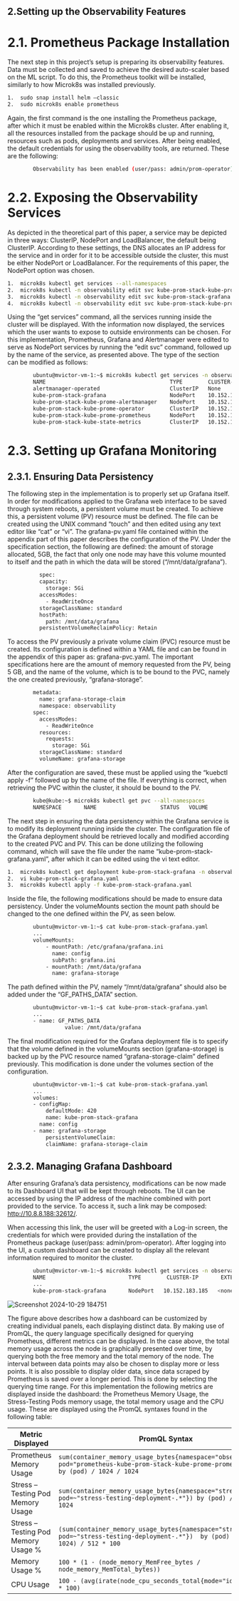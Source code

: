 ## 2.Setting up the Observability Features

# 2.1. Prometheus Package Installation 

The next step in this project’s setup is preparing its observability features. Data must be collected and saved to achieve the desired auto-scaler based on the ML script. To do this, the Prometheus toolkit will be installed, similarly to how Microk8s was installed previously.

```bash
1.	sudo snap install helm –classic
2.	sudo microk8s enable prometheus
```
Again, the first command is the one installing the Prometheus package, after which it must be enabled within the Microk8s cluster. After enabling it, all the resources installed from the package should be up and running, resources such as pods, deployments and services. After being enabled, the default credentials for using the observability tools, are returned. These are the following:

```bash
        Observability has been enabled (user/pass: admin/prom-operator)
```

# 2.2. Exposing the Observability Services

As depicted in the theoretical part of this paper, a service may be depicted in three ways: ClusterIP, NodePort and LoadBalancer, the default being ClusterIP. According to these settings, the DNS allocates an IP address for the service and in order for it to be accessible outside the cluster, this must be either NodePort or LoadBalancer. For the requirements of this paper, the NodePort option was chosen.


```bash
1.	microk8s kubectl get services --all-namespaces
2.	microk8s kubectl -n observability edit svc kube-prom-stack-kube-prome-prometheus 
3.	microk8s kubectl -n observability edit svc kube-prom-stack-grafana 
4.	microk8s kubectl -n observability edit svc kube-prom-stack-kube-prome-alertmanager
```
Using the “get services” command, all the services running inside the cluster will be displayed. With the information now displayed, the services which the user wants to expose to outside environments can be chosen. For this implementation, Prometheus, Grafana and Alertmanager were edited to serve as NodePort services by running the “edit svc” command, followed up by the name of the service, as presented above. The type of the section can be modified as follows:

```bash
        ubuntu@mvictor-vm-1:~$ microk8s kubectl get services -n observability
        NAME                                       TYPE        CLUSTER-IP       EXTERNAL-IP   PORT(S)                                                                                                                       AGE
        alertmanager-operated                      ClusterIP   None             <none>        9093/TCP,9094/TCP,9094/UDP                                                                                                    9d
        kube-prom-stack-grafana                    NodePort    10.152.183.185   <none>        80:32612/TCP                                                                                                                  9d
        kube-prom-stack-kube-prome-alertmanager    NodePort    10.152.183.194   <none>        9093:30318/TCP                                                                                                                9d
        kube-prom-stack-kube-prome-operator        ClusterIP   10.152.183.131   <none>        443/TCP                                                                                                                       9d
        kube-prom-stack-kube-prome-prometheus      NodePort    10.152.183.253   <none>        9090:31628/TCP                                                                                                                9d
        kube-prom-stack-kube-state-metrics         ClusterIP   10.152.183.162   <none>        8080/TCP                                                                                                                      9d
```
# 2.3. Setting up Grafana Monitoring

## 2.3.1. Ensuring Data Persistency

The following step in the implementation is to properly set up Grafana itself. In order for modifications applied to the Grafana web interface to be saved through system reboots, a persistent volume must be created. To achieve this, a persistent volume (PV) resource must be defined. The file can be created using the UNIX command “touch” and then edited using any text editor like “cat” or “vi”. The grafana-pv.yaml file contained within the appendix part of this paper describes the configuration of the PV. Under the specification section, the following are defined: the amount of storage allocated, 5GB, the fact that only one node may have this volume mounted to itself and the path in which the data will be stored (“/mnt/data/grafana”). 

```bash
          spec:
          capacity:
            storage: 5Gi
          accessModes:
            - ReadWriteOnce
          storageClassName: standard
          hostPath:
            path: /mnt/data/grafana
          persistentVolumeReclaimPolicy: Retain
```

To access the PV previously a private volume claim (PVC) resource must be created. Its configuration is defined within a YAML file and can be found in the appendix of this paper as: grafana-pvc.yaml. The important specifications here are the amount of memory requested from the PV, being 5 GB, and the name of the volume, which is to be bound to the PVC, namely the one created previously, “grafana-storage”.

```bash
        metadata:
          name: grafana-storage-claim
          namespace: observability
        spec:
          accessModes:
            - ReadWriteOnce
          resources:
            requests:
              storage: 5Gi
          storageClassName: standard
          volumeName: grafana-storage
```

After the configuration are saved, these must be applied using the “kuebctl apply -f” followed up by the name of the file. If everything is correct, when retrieving the PVC within the cluster, it should be bound to the PV.

```bash
        kube@kube:~$ microk8s kubectl get pvc --all-namespaces 
        NAMESPACE       NAME                    STATUS   VOLUME            CAPACITY   ACCESS MODES   STORAGECLASS   VOLUMEATTRIBUTESCLASS   AGE observability   grafana-storage-claim   Bound    grafana-storage   5Gi       RWO            standard       <unset>                 52d

```
The next step in ensuring the data persistency within the Grafana service is to modify its deployment running inside the cluster. The configuration file of the Grafana deployment should be retrieved locally and modified according to the created PVC and PV. This can be done utilizing the following command, which will save the file under the name “kube-prom-stack-grafana.yaml”, after which it can be edited using the vi text editor.

```bash
1.	microk8s kubectl get deployment kube-prom-stack-grafana -n observability -o yaml > kube-prom-stack-grafana.yaml
2.	vi kube-prom-stack-grafana.yaml
3.	microk8s kubectl apply -f kube-prom-stack-grafana.yaml

```

Inside the file, the following modifications should be made to ensure data persistency. Under the volumeMounts section the mount path should be changed to the one defined within the PV, as seen below.

```bash
        ubuntu@mvictor-vm-1:~$ cat kube-prom-stack-grafana.yaml
        ...
        volumeMounts:
            - mountPath: /etc/grafana/grafana.ini
              name: config
              subPath: grafana.ini
            - mountPath: /mnt/data/grafana
              name: grafana-storage
```

The path defined within the PV, namely “/mnt/data/grafana” should also be added under the “GF_PATHS_DATA” section.

```bash
        ubuntu@mvictor-vm-1:~$ cat kube-prom-stack-grafana.yaml
        ... 
        - name: GF_PATHS_DATA
                  value: /mnt/data/grafana
```

The final modification required for the Grafana deployment file is to specify that the volume defined in the volumeMounts section (grafana-storage) is backed up by the PVC resource named “grafana-storage-claim” defined previously. This modification is done under the volumes section of the configuration.

```bash
        ubuntu@mvictor-vm-1:~$ cat kube-prom-stack-grafana.yaml
        ... 
        volumes:
        - configMap:
            defaultMode: 420
            name: kube-prom-stack-grafana
          name: config
        - name: grafana-storage
            persistentVolumeClaim:
            claimName: grafana-storage-claim

```

## 2.3.2. Managing Grafana Dashboard

After ensuring Grafana’s data persistency, modifications can be now made to its Dashboard UI that will be kept through reboots. The UI can be accessed by using the IP address of the machine combined with port provided to the service. To access it, such a link may be composed: http://10.8.8.188:32612/.

When accessing this link, the user will be greeted with a Log-in screen, the credentials for which were provided during the installation of the Prometheus package (user/pass: admin/prom-operator). After logging into the UI, a custom dashboard can be created to display all the relevant information required to monitor the cluster.

```bash
        ubuntu@mvictor-vm-1:~$ microk8s kubectl get services -n observability
        NAME                          TYPE        CLUSTER-IP       EXTERNAL-IP   PORT(S)         AGE                                                                                                           
        ...
        kube-prom-stack-grafana       NodePort   10.152.183.185   <none>        80:32612/TCP    9d                                                                                               
```

![Screenshot 2024-10-29 184751](https://github.com/user-attachments/assets/351fecb9-8d89-4131-8f37-00e015685ff0)

The figure above describes how a dashboard can be customized by creating individual panels, each displaying distinct data. By making use of PromQL, the query language specifically designed for querying Prometheus, different metrics can be displayed. In the case above, the total memory usage across the node is graphically presented over time, by querying both the free memory and the total memory of the node. The interval between data points may also be chosen to display more or less points. It is also possible to display older data, since data scraped by Prometheus is saved over a longer period. This is done by selecting the querying time range. For this implementation the following metrics are displayed inside the dashboard: the Prometheus Memory Usage, the Stress-Testing Pods memory usage, the total memory usage and the CPU usage. These are displayed using the PromQL syntaxes found in the following table:

| Metric Displayed                  | PromQL Syntax                                                                                                                                                                            |
|-----------------------------------|-------------------------------------------------------------------------------------------------------------------------------------------------------------------------------------------|
| Prometheus Memory Usage           | `sum(container_memory_usage_bytes{namespace="observability", pod="prometheus-kube-prom-stack-kube-prome-prometheus-0"}) by (pod) / 1024 / 1024`                                         |
| Stress – Testing Pod Memory Usage | `sum(container_memory_usage_bytes{namespace="stress-test", pod=~"stress-testing-deployment-.*"}) by (pod) / 1024 / 1024`                                                                 |
| Stress – Testing Pod Memory Usage % | `(sum(container_memory_usage_bytes{namespace="stress-test", pod=~"stress-testing-deployment-.*"})  by (pod) / 1024 / 1024) / 512 * 100`                                               |
| Memory Usage %                    | `100 * (1 - (node_memory_MemFree_bytes / node_memory_MemTotal_bytes))`                                                                             |
| CPU Usage                         | `100 - (avg(irate(node_cpu_seconds_total{mode="idle"}[5m])) * 100)`                                                                                |



